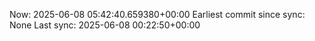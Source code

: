 Now: 2025-06-08 05:42:40.659380+00:00 Earliest commit since sync: None Last sync: 2025-06-08 00:22:50+00:00
